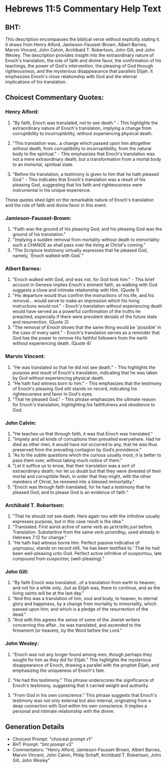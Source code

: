 # Hebrews 11:5 Commentary Help Text

## BHT:
This description encompasses the biblical verse without explicitly stating it. It draws from Henry Alford, Jamieson-Fausset-Brown, Albert Barnes, Marvin Vincent, John Calvin, Archibald T. Robertson, John Gill, and John Wesley. The description provides insight into the extraordinary nature of Enoch's translation, the role of faith and divine favor, the confirmation of his teachings, the power of God's intervention, the pleasing of God through righteousness, and the mysterious disappearance that parallels Elijah. It emphasizes Enoch's close relationship with God and the eternal implications of his translation.

## Choicest Commentary Quotes:
### Henry Alford:
1. "By faith, Enoch was translated, not to see death." - This highlights the extraordinary nature of Enoch's translation, implying a change from corruptibility to incorruptibility, without experiencing physical death.

2. "This translation was...a change which passed upon him altogether without death, from corruptibility to incorruptibility, from the natural body to the spiritual." - This emphasizes that Enoch's translation was not a mere extraordinary death, but a transformation from a mortal body to an immortal, spiritual state.

3. "Before his translation, a testimony is given to him that he hath pleased God." - This indicates that Enoch's translation was a result of his pleasing God, suggesting that his faith and righteousness were instrumental in his unique experience.

These quotes shed light on the remarkable nature of Enoch's translation and the role of faith and divine favor in this event.

### Jamieson-Fausset-Brown:
1. "Faith was the ground of his pleasing God; and his pleasing God was the ground of his translation."
2. "Implying a sudden removal from mortality without death to immortality: such a CHANGE as shall pass over the living at Christ's coming."
3. "The Scripture testimony virtually expresses that he pleased God, namely, 'Enoch walked with God.'"

### Albert Barnes:
1. "Enoch walked with God, and was not, for God took him." - This brief account in Genesis implies Enoch's eminent faith, as walking with God suggests a close and intimate relationship with Him. (Quote 1)
2. "His departure would thus confirm the instructions of his life, and his removal... would serve to make an impression which his living instructions would not." - Enoch's translation without experiencing death would have served as a powerful confirmation of the truths he preached, especially if there were prevalent denials of the future state and resurrection. (Quote 2)
3. "The removal of Enoch shows that the same thing would be 'possible' in the case of every saint." - Enoch's translation serves as a reminder that God has the power to remove His faithful followers from the earth without experiencing death. (Quote 4)

### Marvin Vincent:
1. "He was translated so that he did not see death." - This highlights the purpose and result of Enoch's translation, indicating that he was taken by God without experiencing physical death.
2. "He hath had witness born to him." - This emphasizes that the testimony of Enoch's pleasing God still stands on record, indicating his righteousness and favor in God's eyes.
3. "That he pleased God." - This phrase emphasizes the ultimate reason for Enoch's translation, highlighting his faithfulness and obedience to God.

### John Calvin:
1. "He teaches us that through faith, it was that Enoch was translated."
2. "Impiety and all kinds of corruptions then prevailed everywhere. Had he died as other men, it would have not occurred to any, that he was thus preserved from the prevailing contagion by God’s providence."
3. "As to the subtle questions which the curious usually moot, it is better to pass them over, without taking much notice of them."
4. "Let it suffice us to know, that their translation was a sort of extraordinary death; nor let us doubt but that they were divested of their mortal and corruptible flesh, in order that they might, with the other members of Christ, be renewed into a blessed immortality."
5. "Enoch was through faith translated, for he had a testimony that he pleased God; and to please God is an evidence of faith."

### Archibald T. Robertson:
1. "That he should not see death. Here again του with the infinitive usually expresses purpose, but in this case result is the idea."
2. "Translated. First aorist active of same verb as μετετεθη just before. Translation. Substantive from the same verb μετατιθημ, used already in Hebrews 7:12 for change."
3. "He hath had witness borne him. Perfect passive indicative of μαρτυρεω, stands on record still, 'he has been testified to.' That he had been well-pleasing unto God. Perfect active infinitive of ευαρεστεω, late compound from ευαρεστος (well-pleasing)."

### John Gill:
1. "By faith Enoch was translated...of a translation from earth to heaven; and not for a while only...but as Elijah was, there to continue, and as the living saints will be at the last day."
2. "And this was a translation of him, soul and body, to heaven, to eternal glory and happiness, by a change from mortality to immortality, which passed upon him; and which is a pledge of the resurrection of the dead."
3. "And with this agrees the sense of some of the Jewish writers concerning this affair...he was translated, and ascended to the firmament (or heaven), by the Word before the Lord."

### John Wesley:
1. "Enoch was not any longer found among men, though perhaps they sought for him as they did for Elijah." This highlights the mysterious disappearance of Enoch, drawing a parallel with the prophet Elijah, and emphasizing the uniqueness of Enoch's fate.

2. "He had this testimony." This phrase underscores the significance of Enoch's testimony, suggesting that it carried weight and authority.

3. "From God in his own conscience." This phrase suggests that Enoch's testimony was not only external but also internal, originating from a deep connection with God within his own conscience. It implies a personal and intimate relationship with the divine.


## Generation Details
- Choicest Prompt: "choicest prompt v1"
- BHT Prompt: "bht prompt v3"
- Commentators: "Henry Alford, Jamieson-Fausset-Brown, Albert Barnes, Marvin Vincent, John Calvin, Philip Schaff, Archibald T. Robertson, John Gill, John Wesley"
